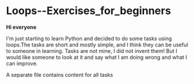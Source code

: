 # Loops--Exercises_for_beginners

<b>Hi everyone</b>

I'm just starting to learn Python and decided to do some tasks using loops.The tasks are short and mostly simple, and I think they can be useful to someone in learning.
Tasks are not mine, I did not invent them! But I would like someone to look at it and say what I am doing wrong and what I can improve.


A separate file contains content for all tasks 
